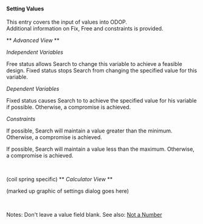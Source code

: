 #### Setting Values   

This entry covers the input of values into ODOP.  
Additional information on Fix, Free and constraints is provided.

** _Advanced View_ **

_Independent Variables_

Free status allows Search to change this variable to achieve a feasible design. 
Fixed status stops Search from changing the specified value for this variable.

_Dependent Variables_

Fixed status causes Search to to achieve the specified value for his variable if possible.
Otherwise, a compromise is achieved.

_Constraints_

If possible, Search will maintain a value greater than the minimum.
Otherwise, a compromise is achieved.

If possible, Search will maintain a value less than the maximum.
Otherwise, a compromise is achieved.

&nbsp;

(coil spring specific) ** _Calculator View_ **

(marked up graphic of settings dialog goes here)

&nbsp;

Notes:
Don't leave a value field blank.
See also: [Not a Number](htt#nan)

 